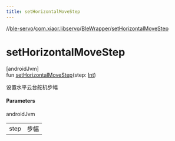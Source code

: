 ```yaml
---
title: setHorizontalMoveStep
---
```

//[ble-servo](../../../index.html)/[com.xiaor.libservo](../index.html)/[BleWrapper](index.html)/[setHorizontalMoveStep](set-horizontal-move-step.html)



# setHorizontalMoveStep



[androidJvm]\
fun [setHorizontalMoveStep](set-horizontal-move-step.html)(step: [Int](https://kotlinlang.org/api/latest/jvm/stdlib/kotlin/-int/index.html))



设置水平云台舵机步幅



#### Parameters


androidJvm

| | |
|---|---|
| step | 步幅 |




